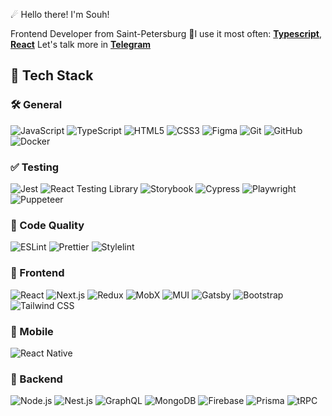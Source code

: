 ☄  Hello there! I'm Souh!

Frontend Developer from Saint-Petersburg
🔮I use it most often: **[Typescript](https://www.typescriptlang.org/)**, **[React](https://react.dev/)**
 Let's talk more in **[Telegram](https://t.me/siberiacancode)**
 
## 🚀 Tech Stack

### 🛠️ General
![JavaScript](https://img.shields.io/badge/-JavaScript-F7DF1E?logo=javascript&logoColor=000)
![TypeScript](https://img.shields.io/badge/-TypeScript-3178C6?logo=typescript&logoColor=fff)
![HTML5](https://img.shields.io/badge/-HTML5-E34F26?logo=html5&logoColor=fff)
![CSS3](https://img.shields.io/badge/-CSS3-1572B6?logo=css3&logoColor=fff)
![Figma](https://img.shields.io/badge/-Figma-F24E1E?logo=figma&logoColor=fff)
![Git](https://img.shields.io/badge/-Git-F05032?logo=git&logoColor=fff)
![GitHub](https://img.shields.io/badge/-GitHub-181717?logo=github&logoColor=fff)
![Docker](https://img.shields.io/badge/-Docker-2496ED?logo=docker&logoColor=fff)

### ✅ Testing
![Jest](https://img.shields.io/badge/-Jest-C21325?logo=jest&logoColor=fff)
![React Testing Library](https://img.shields.io/badge/-React%20Testing%20Library-E33332?logo=testing-library&logoColor=fff)
![Storybook](https://img.shields.io/badge/-Storybook-FF4785?logo=storybook&logoColor=fff)
![Cypress](https://img.shields.io/badge/-Cypress-17202C?logo=cypress&logoColor=fff)
![Playwright](https://img.shields.io/badge/-Playwright-2EAD33?logo=playwright&logoColor=fff)
![Puppeteer](https://img.shields.io/badge/-Puppeteer-40B5A4?logo=puppeteer&logoColor=fff)

### 🧹 Code Quality
![ESLint](https://img.shields.io/badge/-ESLint-4B32C3?logo=eslint&logoColor=fff)
![Prettier](https://img.shields.io/badge/-Prettier-F7B93E?logo=prettier&logoColor=fff)
![Stylelint](https://img.shields.io/badge/-Stylelint-263238?logo=stylelint&logoColor=fff)

### 🎨 Frontend
![React](https://img.shields.io/badge/-React-61DAFB?logo=react&logoColor=fff)
![Next.js](https://img.shields.io/badge/-Next.js-000000?logo=next.js&logoColor=fff)
![Redux](https://img.shields.io/badge/-Redux-764ABC?logo=redux&logoColor=fff)
![MobX](https://img.shields.io/badge/-MobX-FF9955?logo=mobx&logoColor=fff)
![MUI](https://img.shields.io/badge/-MUI-007FFF?logo=mui&logoColor=fff)
![Gatsby](https://img.shields.io/badge/-Gatsby-663399?logo=gatsby&logoColor=fff)
![Bootstrap](https://img.shields.io/badge/-Bootstrap-7952B3?logo=bootstrap&logoColor=fff)
![Tailwind CSS](https://img.shields.io/badge/-Tailwind%20CSS-06B6D4?logo=tailwindcss&logoColor=fff)

### 📱 Mobile
![React Native](https://img.shields.io/badge/-React%20Native-61DAFB?logo=react&logoColor=fff)

### 🔧 Backend
![Node.js](https://img.shields.io/badge/-Node.js-339933?logo=node.js&logoColor=fff)
![Nest.js](https://img.shields.io/badge/-Nest.js-E0234E?logo=nestjs&logoColor=fff)
![GraphQL](https://img.shields.io/badge/-GraphQL-E10098?logo=graphql&logoColor=fff)
![MongoDB](https://img.shields.io/badge/-MongoDB-47A248?logo=mongodb&logoColor=fff)
![Firebase](https://img.shields.io/badge/-Firebase-FFCA28?logo=firebase&logoColor=fff)
![Prisma](https://img.shields.io/badge/-Prisma-2D3748?logo=prisma&logoColor=fff)
![tRPC](https://img.shields.io/badge/-tRPC-2596BE?logo=trpc&logoColor=fff)
